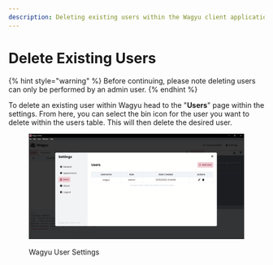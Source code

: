 ```yaml
---
description: Deleting existing users within the Wagyu client application.
---
```


# Delete Existing Users



{% hint style="warning" %}
Before continuing, please note deleting users can only be performed by an admin user.
{% endhint %}

To delete an existing user within Wagyu head to the "**Users**" page within the settings. From here, you can select the bin icon for the user you want to delete within the users table. This will then delete the desired user.

<figure><img src="../.gitbook/assets/users-overview.png" alt=""><figcaption><p>Wagyu User Settings</p></figcaption></figure>
